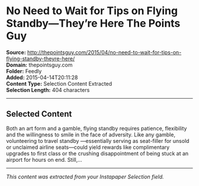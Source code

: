 # No Need to Wait for Tips on Flying Standby—They’re Here The Points Guy

**Source:** http://thepointsguy.com/2015/04/no-need-to-wait-for-tips-on-flying-standby-theyre-here/  
**Domain:** thepointsguy.com  
**Folder:** Feedly  
**Added:** 2015-04-14T20:11:28  
**Content Type:** Selection Content Extracted  
**Selection Length:** 404 characters  


---

## Selected Content

Both an art form and a gamble, flying standby requires patience, flexibility and the willingness to smile in the face of adversity. Like any gamble, volunteering to travel standby —essentially serving as seat-filler for unsold or unclaimed airline seats—could yield rewards like complimentary upgrades to first class or the crushing disappointment of being stuck at an airport for hours on end. Still,...

---

*This content was extracted from your Instapaper Selection field.*